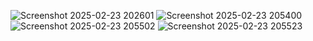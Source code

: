 ![Screenshot 2025-02-23 202601](https://github.com/user-attachments/assets/dbafcf7c-76c6-4972-8682-89e3b7a2716e)
![Screenshot 2025-02-23 205400](https://github.com/user-attachments/assets/c94fab0f-636c-4710-bdc0-2b2be9876d2f)
![Screenshot 2025-02-23 205502](https://github.com/user-attachments/assets/39b790ee-79bf-49d6-8d1e-661c54e37b97)
![Screenshot 2025-02-23 205523](https://github.com/user-attachments/assets/3ec2e39c-b299-49d5-a366-f1e0f1af57b5)
